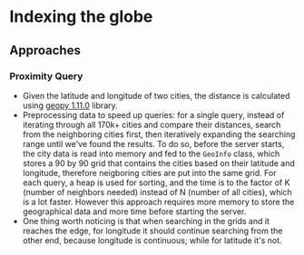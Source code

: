 # Indexing the globe

## Approaches

### Proximity Query

* Given the latitude and longitude of two cities, the distance is calculated using [geopy 1.11.0](https://pypi.python.org/pypi/geopy) library.
* Preprocessing data to speed up queries: for a single query, instead of iterating through all 170k+ cities and compare their distances, search from the neighboring cities first, then iteratively expanding the searching range until we've found the results. To do so, before the server starts, the city data is read into memory and fed to the `GeoInfo` class, which stores a 90 by 90 grid that contains the cities based on their latitude and longitude, therefore neigboring cities are put into the same grid. For each query, a heap is used for sorting, and the time is to the factor of K (number of neighbors needed) instead of N (number of all cities), which is a lot faster. However this approach requires more memory to store the geographical data and more time before starting the server.
* One thing worth noticing is that when searching in the grids and it reaches the edge, for longitude it should continue searching from the other end, because longitude is continuous; while for latitude it's not.

